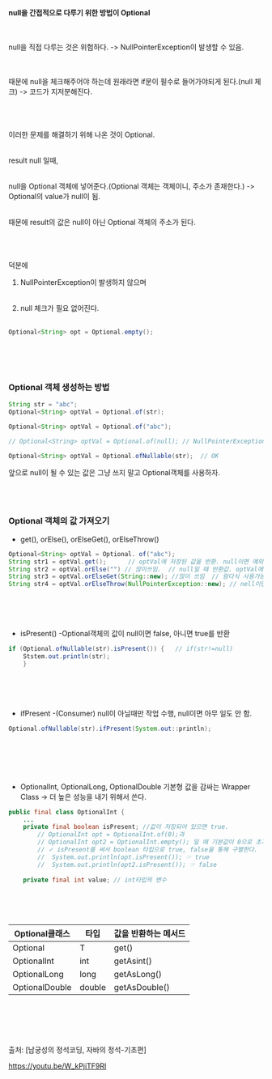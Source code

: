 **null을 간접적으로 다루기 위한 방법이 Optional**<br><br><br>
 

null을 직접 다루는 것은 위험하다. -> NullPointerException이 발생할 수 있음.<br><br><br>

 

때문에 null을 체크해주어야 하는데 원래라면 if문이 필수로 들어가야되게 된다.(null 체크) -> 코드가 지저분해진다.<br><br><br><br>

 

 

이러한 문제를 해결하기 위해 나온 것이 Optional<T>.<br><br>

result null 일때,<br><br>

null을 Optional 객체에 넣어준다.(Optional 객체는 객체이니, 주소가 존재한다.) -> Optional의 value가 null이 됨.<br><br>

때문에 result의 값은 null이 아닌 Optional 객체의 주소가 된다.<br><br><br><br>

 

덕분에<br>

1. NullPointerException이 발생하지 않으며<br><br>

2. null 체크가 필요 없어진다.<br><br>

 
```java
Optional<String> opt = Optional.empty();
```
  <br><br><br>

### Optional<T> 객체 생성하는 방법
```java
String str = "abc";
Optional<String> optVal = Optional.of(str);

Optional<String> optVal = Optional.of("abc");

// Optional<String> optVal = Optional.of(null); // NullPointerException발생

Optional<String> optVal = Optional.ofNullable(str);  // OK
```
앞으로 null이 될 수 있는 값은 그냥 쓰지 말고 Optional<T>객체를 사용하자.
<br><br><br><br>
 

### Optional<T> 객체의 값 가져오기
- get(), orElse(), orElseGet(), orElseThrow()
  
```java
Optional<String> optVal = Optional. of("abc");
String str1 = optVal.get();      // optVal에 저장된 값을 반환. null이면 예외발생
String str2 = optVal.orElse("") // 많이쓰임.  // null일 때 반환값. optVal에 저장된 값이 null일 때는, ""를 반환
String str3 = optVal.orElseGet(String::new); //많이 쓰임  // 람다식 사용가능. () -> new String()
String str4 = optVal.orElseThrow(NullPointerException::new); // nell이면 예외발생.
```

 <br><br><br>

- isPresent()
  -Optional객체의 값이 null이면 false, 아니면 true를 반환
  
```java
if (Optional.ofNullable(str).isPresent()) {   // if(str!=null)
	Ststem.out.println(str);
    }
```

 <br><br><br>

- ifPresent
  -(Consumer) null이 아닐때만 작업 수행, null이면 아무 일도 안 함.
  
```java
Optional.ofNullable(str).ifPresent(System.out::println);
```

 <br><br><br><br>

- OptionalInt, OptionalLong, OptionalDouble
기본형 값을 감싸는 Wrapper Class -> 더 높은 성능을 내기 위해서 쓴다.
```java
public final class OptionalInt {
	...
	private final boolean isPresent; //값이 저장되어 있으면 true.
    	// OptionalInt opt = OptionalInt.of(0);과
   	 	// OptionalInt opt2 = OptionalInt.empty(); 일 때 기본값이 0으로 초기화 될텐데 이 두 코드를 어떻게 구분할 수 있을까?
        // ✓ isPresent를 써서 boolean 타입으로 true, false을 통해 구별한다.
        // 	System.out.println(opt.isPresent()); ☞ true
        // 	System.out.println(opt2.isPresent()); ☞ false
    	
  	private final int value; // int타입의 변수
```
  <br><br><br>

|Optional클래스|타입|값을 반환하는 메서드|
|------------|---|-------------|
|Optional<T> |	T |                 get()|
|OptionalInt|	int |                  getAsint()|
|OptionalLong|	long |               getAsLong()|
|OptionalDouble|	double |          getAsDouble()|

  
  <br><br><br><br>

출처: [남궁성의 정석코딩, 자바의 정석-기초편]

https://youtu.be/W_kPjiTF9RI
